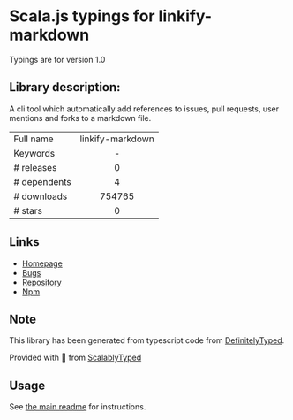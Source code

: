 
# Scala.js typings for linkify-markdown

Typings are for version 1.0

## Library description:
A cli tool which automatically add references to issues, pull requests, user mentions and forks to a markdown file.

|                    |                 |
| ------------------ | :-------------: |
| Full name          | linkify-markdown |
| Keywords           | - |
| # releases         | 0 |
| # dependents       | 4 |
| # downloads        | 754765 |
| # stars            | 0 |

## Links
- [Homepage](https://github.com/nitin42/linkify-markdown#readme)
- [Bugs](https://github.com/nitin42/linkify-markdown/issues)
- [Repository](https://github.com/nitin42/linkify-markdown)
- [Npm](https://www.npmjs.com/package/linkify-markdown)
    


## Note
This library has been generated from typescript code from [DefinitelyTyped](https://definitelytyped.org).

Provided with :purple_heart: from [ScalablyTyped](https://github.com/oyvindberg/ScalablyTyped)

## Usage
See [the main readme](../../readme.md) for instructions.


